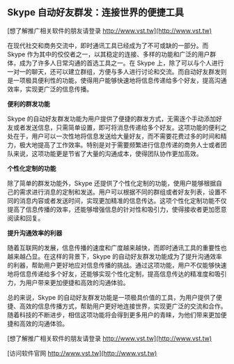 ## **Skype 自动好友群发：连接世界的便捷工具**

[想了解推广相关软件的朋友请登录 http://www.vst.tw](http://www.vst.tw)

在现代社交和商务交流中，即时通讯工具已经成为了不可或缺的一部分。而 Skype 作为其中的佼佼者之一，以其稳定的连接、多样的功能和广泛的用户群体，成为了许多人日常沟通的首选工具之一。在 Skype 上，除了可以与个人进行一对一的聊天，还可以建立群组，方便与多人进行讨论和交流。而自动好友群发则是一项极具便利性的功能，使得用户能够快速地将信息传递给多个好友，提高沟通效率，实现更广泛的信息传播。

**便利的群发功能**

Skype 的自动好友群发功能为用户提供了便捷的群发方式，无需逐个手动添加好友或者发送信息，只需简单设置，即可将消息传递给多个好友。这项功能的便利之处在于，用户可以一次性地将信息发送给大量好友，而不需要花费过多的时间和精力，极大地提高了工作效率。特别是对于需要频繁进行信息传递的商务人士或者团队来说，这项功能更是节省了大量的沟通成本，使得团队协作更加高效。

**个性化定制的功能**

除了简单的群发功能外，Skype 还提供了个性化定制的功能，使用户能够根据自己的需求进行消息的定制和发送。用户可以根据不同的群组或者好友列表，设置不同的消息内容或者发送时间，实现更加精准的信息传达。这项个性化定制功能不仅提高了信息传播的效率，还能够增强信息的针对性和吸引力，使得接收者更加愿意阅读和回复。

**提升沟通效率的利器**

随着互联网的发展，信息传播的速度和广度越来越快，而即时通讯工具的重要性也越来越凸显。在这样的背景下，Skype 的自动好友群发功能成为了提升沟通效率的利器，帮助用户更好地应对信息传播的挑战。通过这项功能，用户不仅能够快速地将信息传递给多个好友，还能够实现个性化定制，提高信息传达的精准度和吸引力，为用户带来更加便捷和高效的沟通体验。

总的来说，Skype 的自动好友群发功能是一项极具价值的工具，为用户提供了便捷、高效的信息传播方式，帮助用户更好地连接世界，实现更广泛的交流和合作。随着科技的不断进步，相信这项功能将会得到更多用户的青睐，为他们带来更加便捷和高效的沟通体验。

[想了解推广相关软件的朋友请登录 http://www.vst.tw](http://www.vst.tw)


[访问软件官网 http://www.vst.tw](http://www.vst.tw)
